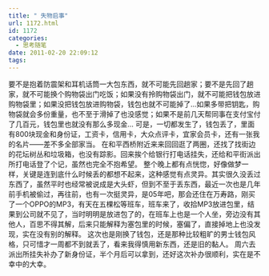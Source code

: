 ```yaml
---
title: " 失物启事"
url: 1172.html
id: 1172
categories:
  - 思考随笔
date: 2011-02-20 22:09:12
tags:
---
```


要不是抱着防震架和耳机话筒一大包东西，就不可能先回趟家；要不是先回了趟家，就不可能换个购物袋出门吃饭；如果没有拎购物袋出门，就不可能把钱包放进购物袋里；如果没把钱包放进购物袋，钱包也就不可能掉了...如果多带把钥匙，购物袋就会多份重量，也不至于滑掉了也没感觉；如果不是前几天帮同事在支付宝付了几百元，钱包里也就没有那么多现金... 可是，一切都发生了，钱包丢了，里面有800块现金和身份证，工资卡，信用卡，大众点评卡，宜家会员卡，还有一张我的名片——差不多全部家当。 在和平西桥附近来来回回逛了两圈，还找了找街边的花坛树丛和垃圾箱，也没有踪影。回来挨个给银行打电话挂失，还给和平街派出所打电话登了个记，虽然也完全不抱希望。 整个晚上都有点恍惚，好像做梦一样，关键是连到底什么时候丢的都想不起来，这种感觉有点灵异。其实很久没丢过东西了，虽然平时也经常被说成是大头虾，但到不至于丢东西，最近一次也是几年前手机被偷过，再往前，也有一次挺灵异，是05年吧，那会还住在万寿路，刚买了一个OPPO的MP3，有天在五棵松等班车，班车来了，收拾MP3放进包里，结果到公司就不见了，当时明明是放进包了的，在班车上也是一个人坐，旁边没有其他人，百思不得其解，后来只能解释为塞包里的时候，塞偏了，直接掉地上也没发现，实在没有别的解释。 这次也是刚换了钱包，还是那种比较粗旷的男士钱包风格，只可惜才一周都不到就丢了，看来我得慎用新东西，还是旧的黏人。 周六去派出所挂失补办了新身份证，半个月后可以拿到，还好这次补办很顺利，实在是不幸中的大幸。
